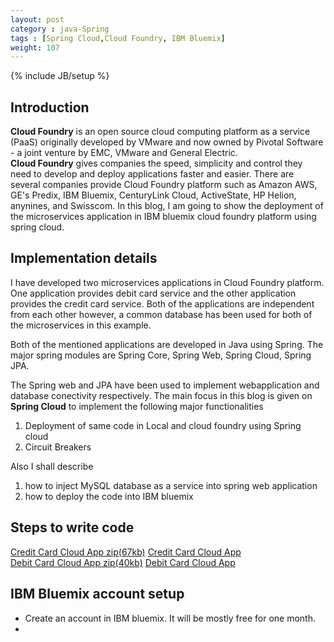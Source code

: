 ```yaml
---
layout: post
category : java-Spring
tags : [Spring Cloud,Cloud Foundry, IBM Bluemix]
weight: 107
---
```


{% include JB/setup %}

## Introduction

**Cloud Foundry** is an open source cloud computing platform as a service (PaaS) originally developed by VMware and now owned by Pivotal Software - a joint venture by EMC, VMware and General Electric.  
**Cloud Foundry** gives companies the speed, simplicity and control they need to develop and deploy applications faster and easier. There are several companies provide Cloud Foundry platform such as Amazon AWS, GE's Predix, IBM Bluemix, CenturyLink Cloud, ActiveState, HP Helion, anynines, and Swisscom.
In this blog, I am going to show the deployment of the microservices application in IBM bluemix cloud foundry platform using spring cloud. 

## Implementation details
I have developed two microservices applications in Cloud Foundry platform. One application provides debit card service and the other application provides the credit card service. Both of the applications are independent from each other however, a common database has been used for both of the microservices in this example.

Both of the mentioned applications are developed in Java using Spring. The major spring modules are Spring Core, Spring Web, Spring Cloud, Spring JPA.  

The Spring web and JPA have been used to implement webapplication and database conectivity respectively. The main focus in this blog is given on **Spring Cloud** to implement the following major functionalities  

1. Deployment of same code in Local and cloud foundry using Spring cloud  
2. Circuit Breakers

Also I shall describe  
1. how to inject MySQL database as a service into spring web application  
2. how to deploy the code into IBM bluemix
 
## Steps to write code

<div class="download-view">
	<span class="download">
		<a href="https://github.com/ashismo/repositoryForMyBlog/blob/master/spring/CreditCardCloudAppWS.zip" target="_blank">Credit Card Cloud App zip(67kb)</a>
	</span>
	<span class="view">
		<a href="https://github.com/ashismo/repositoryForMyBlog/tree/master/spring/DebitCardCloudAppWS" target="_blank">Credit Card Cloud App</a>
	</span>
</div>

<div class="download-view">
	<span class="download">
		<a href="https://github.com/ashismo/repositoryForMyBlog/blob/master/spring/DebitCardCloudAppWS.zip" target="_blank">Debit Card Cloud App zip(40kb)</a>
	</span>
	<span class="view">
		<a href="https://github.com/ashismo/repositoryForMyBlog/tree/master/spring/DebitCardCloudAppWS" target="_blank">Debit Card Cloud App</a>
	</span>
</div>


## IBM Bluemix account setup


* Create an account in IBM bluemix. It will be mostly free for one month.
* 